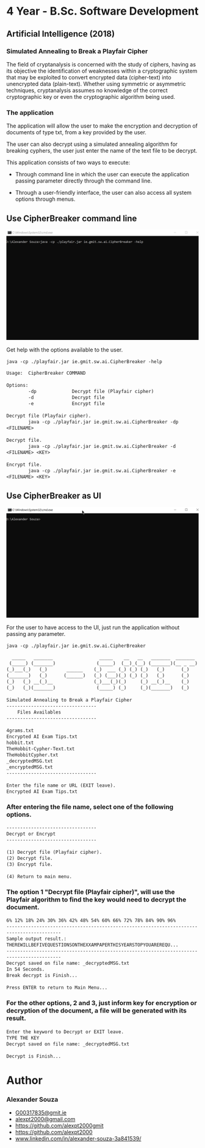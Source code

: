 # 4 Year - B.Sc. Software Development
## Artificial Intelligence (2018)
### Simulated Annealing to Break a Playfair Cipher

The field of cryptanalysis is concerned with the study of ciphers, having as its objective the
identification of weaknesses within a cryptographic system that may be exploited to convert
encrypted data (cipher-text) into unencrypted data (plain-text). Whether using symmetric or
asymmetric techniques, cryptanalysis assumes no knowledge of the correct cryptographic key
or even the cryptographic algorithm being used.

### The application

The application will allow the user to make the encryption and decryption of documents of type txt, from a key provided by the user.

The user can also decrypt using a simulated annealing algorithm for breaking cyphers, the user just  enter the name of the text file to be decrypt.

This application consists of two ways to execute:

- Through command line in which the user can execute the application passing parameter directly through the command line.

- Through a user-friendly interface, the user can also access all system options through menus.


## Use CipherBreaker command line
![Screencast](Screencast/command_playfair.gif)

Get help with the options available to the user.
```
java -cp ./playfair.jar ie.gmit.sw.ai.CipherBreaker -help
```
```
Usage:  CipherBreaker COMMAND

Options:
        -dp             Decrypt file (Playfair cipher)
        -d              Decrypt file
        -e              Encrypt file

Decrypt file (Playfair cipher).
        java -cp ./playfair.jar ie.gmit.sw.ai.CipherBreaker -dp <FILENAME>

Decrypt file.
        java -cp ./playfair.jar ie.gmit.sw.ai.CipherBreaker -d <FILENAME> <KEY>

Encrypt file.
        java -cp ./playfair.jar ie.gmit.sw.ai.CipherBreaker -e <FILENAME> <KEY>
```

## Use CipherBreaker as UI

![Screencast](Screencast/UI_playfair.gif)

For the user to have access to the UI, just run the application without passing any parameter.
```
java -cp ./playfair.jar ie.gmit.sw.ai.CipherBreaker
```

```
  _____   _______                 _____    __   __   _______  _______
 (_____) (_______)               (_____)  (__)_(__) (_______)(__ _ __)
(_)___(_)   (_)       ______    (_)  ___ (_) (_) (_)   (_)      (_)
(_______)   (_)      (______)   (_) (___)(_) (_) (_)   (_)      (_)
(_)   (_) __(_)__               (_)___(_)(_)     (_) __(_)__    (_)
(_)   (_)(_______)               (_____) (_)     (_)(_______)   (_)

Simulated Annealing to Break a Playfair Cipher
---------------------------------
    Files Availables
---------------------------------

4grams.txt
Encrypted AI Exam Tips.txt
hobbit.txt
TheHobbit-Cypher-Text.txt
TheHobbitCypher.txt
_decryptedMSG.txt
_encryptedMSG.txt
---------------------------------

Enter the file name or URL (EXIT leave).
Encrypted AI Exam Tips.txt

```
### After entering the file name, select one of the following options.
```
---------------------------------
Decrypt or Encrypt
---------------------------------

(1) Decrypt file (Playfair cipher).
(2) Decrypt file.
(3) Encrypt file.

(4) Return to main menu.

```
### The option 1 "Decrypt file (Playfair cipher)", will use the Playfair algorithm to find the key would need to decrypt the document.
```
6% 12% 18% 24% 30% 36% 42% 48% 54% 60% 66% 72% 78% 84% 90% 96%
------------------------------------------------------------------------------------------
Sample output result.: THEREWILLBEFIVEQUESTIONSONTHEXXAMPAPERTHISYEARSTOPYOUAREREQU...
------------------------------------------------------------------------------------------
Decrypt saved on file name: _decryptedMSG.txt
In 54 Seconds.
Break decrypt is Finish...

Press ENTER to return to Main Menu...

```
### For the other options, 2 and 3, just inform key for encryption or decryption of the document, a file will be generated with its result.
```
Enter the keyword to Decrypt or EXIT leave.
TYPE THE KEY
Decrypt saved on file name: _decryptedMSG.txt

Decrypt is Finish...
```



# Author

### Alexander Souza
- G00317835@gmit.ie
- alexpt2000@gmail.com
- https://github.com/alexpt2000gmit
- https://github.com/alexpt2000
- www.linkedin.com/in/alexander-souza-3a841539/